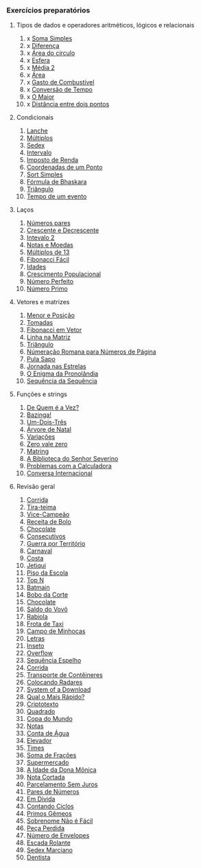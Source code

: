 ### Exercícios preparatórios

1. Tipos de dados e operadores aritméticos, lógicos e relacionais
    1.  x [Soma Simples](https://www.beecrowd.com.br/judge/pt/problems/view/1003)
    2.  x [Diferença](https://www.beecrowd.com.br/judge/pt/problems/view/1007)
    3.  x [Área do círculo](https://www.beecrowd.com.br/judge/pt/problems/view/1002)
    4.  x [Esfera](https://www.beecrowd.com.br/judge/pt/problems/view/1011)
    5.  x [Média 2](https://www.beecrowd.com.br/judge/pt/problems/view/1006)
    6.  x [Área](https://www.beecrowd.com.br/judge/pt/problems/view/1012)
    7.  x [Gasto de Combustível](https://www.beecrowd.com.br/judge/pt/problems/view/1017)
    8.  x [Conversão de Tempo](https://www.beecrowd.com.br/judge/pt/problems/view/1019)
    9.  x [O Maior](https://www.beecrowd.com.br/judge/pt/problems/view/1013)
    10. x  [Distância entre dois pontos](https://www.beecrowd.com.br/judge/pt/problems/view/1015)

2. Condicionais
    1. [Lanche](https://www.beecrowd.com.br/judge/pt/problems/view/1038)
    2. [Múltiplos](https://www.beecrowd.com.br/judge/pt/problems/view/1044)
    3. [Sedex](https://www.beecrowd.com.br/judge/pt/problems/view/2375)
    4. [Intervalo](https://www.beecrowd.com.br/judge/pt/problems/view/1037)
    5. [Imposto de Renda](https://www.beecrowd.com.br/judge/pt/problems/view/1051)
    6. [Coordenadas de um Ponto](https://www.beecrowd.com.br/judge/pt/problems/view/1041)
    7. [Sort Simples](https://www.beecrowd.com.br/judge/pt/problems/view/1042)
    8. [Fórmula de Bhaskara](https://www.beecrowd.com.br/judge/pt/problems/view/1036)
    9. [Triângulo](https://www.beecrowd.com.br/judge/pt/problems/view/1043)
    10. [Tempo de um evento](https://www.beecrowd.com.br/judge/pt/problems/view/1061)

3. Laços
    1. [Números pares](https://www.beecrowd.com.br/judge/pt/problems/view/1059)
    2. [Crescente e Decrescente](https://www.beecrowd.com.br/judge/pt/problems/view/1113)
    3. [Intevalo 2](https://www.beecrowd.com.br/judge/pt/problems/view/1072)
    4. [Notas e Moedas](https://www.beecrowd.com.br/judge/pt/problems/view/1021)
    5. [Múltiplos de 13](https://www.beecrowd.com.br/judge/pt/problems/view/1132)
    6. [Fibonacci Fácil](https://www.beecrowd.com.br/judge/pt/problems/view/1151)
    7. [Idades](https://www.beecrowd.com.br/judge/pt/problems/view/1154)
    8. [Crescimento Populacional](https://www.beecrowd.com.br/judge/pt/problems/view/1160)
    9. [Número Perfeito](https://www.beecrowd.com.br/judge/pt/problems/view/1164)
    10. [Número Primo](https://www.beecrowd.com.br/judge/pt/problems/view/1165)

4. Vetores e matrizes
    1. [Menor e Posição](https://www.beecrowd.com.br/judge/pt/problems/view/1180)
    2. [Tomadas](https://www.beecrowd.com.br/judge/pt/problems/view/1930)
    3. [Fibonacci em Vetor](https://www.beecrowd.com.br/judge/pt/problems/view/1176)
    4. [Linha na Matriz](https://www.beecrowd.com.br/judge/pt/problems/view/1181)
    5. [Triângulo](https://www.beecrowd.com.br/judge/pt/problems/view/1929)
    6. [Númeração Romana para Números de Página](https://www.beecrowd.com.br/judge/pt/problems/view/1960)
    7. [Pula Sapo](https://www.beecrowd.com.br/judge/pt/problems/view/1961)
    8. [Jornada nas Estrelas](https://www.beecrowd.com.br/judge/pt/problems/view/1973)
    9. [O Enigma da Pronolândia](https://www.beecrowd.com.br/judge/pt/problems/view/1984)
    10. [Sequência da Sequência](https://www.beecrowd.com.br/judge/pt/problems/view/2028)

5. Funções e strings
    1. [De Quem é a Vez?](https://www.beecrowd.com.br/judge/pt/problems/view/1914)
    2. [Bazinga!](https://www.beecrowd.com.br/judge/pt/problems/view/1828)
    3. [Um-Dois-Três](https://www.beecrowd.com.br/judge/pt/problems/view/1332)
    4. [Árvore de Natal](https://www.beecrowd.com.br/judge/pt/problems/view/1768)
    5. [Variações](https://www.beecrowd.com.br/judge/pt/problems/view/1632)
    6. [Zero vale zero](https://www.beecrowd.com.br/judge/pt/problems/view/1871)
    7. [Matring](https://www.beecrowd.com.br/judge/pt/problems/view/1803)
    8. [A Biblioteca do Senhor Severino](https://www.beecrowd.com.br/judge/pt/problems/view/2137)
    9. [Problemas com a Calculadora](https://www.beecrowd.com.br/judge/pt/problems/view/2694)
    10. [Conversa Internacional](https://www.beecrowd.com.br/judge/pt/problems/view/1581)

6. Revisão geral
    1. [Corrida](https://www.beecrowd.com.br/judge/pt/problems/view/2416)
    2. [Tira-teima](https://www.beecrowd.com.br/judge/pt/problems/view/2424)
    3. [Vice-Campeão](https://www.beecrowd.com.br/judge/pt/problems/view/2408)
    4. [Receita de Bolo](https://www.beecrowd.com.br/judge/pt/problems/view/2423)
    5. [Chocolate](https://www.beecrowd.com.br/judge/pt/problems/view/2427)
    6. [Consecutivos](https://www.beecrowd.com.br/judge/pt/problems/view/2415)
    7. [Guerra por Território](https://www.beecrowd.com.br/judge/pt/problems/view/2420)
    8. [Carnaval](https://www.beecrowd.com.br/judge/pt/problems/view/2418)
    9. [Costa](https://www.beecrowd.com.br/judge/pt/problems/view/2419)
    10. [Jetiqui](https://www.beecrowd.com.br/judge/pt/problems/view/2587)
    11. [Piso da Escola](https://www.beecrowd.com.br/judge/pt/problems/view/2786)
    12. [Top N](https://www.beecrowd.com.br/judge/pt/problems/view/1943)
    13. [Batmain](https://www.beecrowd.com.br/judge/pt/problems/view/2510)
    14. [Bobo da Corte](https://www.beecrowd.com.br/judge/pt/problems/view/2963)
    15. [Chocolate](https://www.beecrowd.com.br/judge/pt/problems/view/2328)
    16. [Saldo do Vovô](https://www.beecrowd.com.br/judge/pt/problems/view/2434)
    17. [Rabiola](https://www.beecrowd.com.br/judge/pt/problems/view/1876)
    18. [Frota de Taxi](https://www.beecrowd.com.br/judge/pt/problems/view/2295)
    19. [Campo de Minhocas](https://www.beecrowd.com.br/judge/pt/problems/view/2293)
    20. [Letras](https://www.beecrowd.com.br/judge/pt/problems/view/2457)
    21. [Inseto](https://www.beecrowd.com.br/judge/pt/problems/view/2862)
    22. [Overflow](https://www.beecrowd.com.br/judge/pt/problems/view/2342)
    23. [Sequência Espelho](https://www.beecrowd.com.br/judge/pt/problems/view/2157)
    24. [Corrida](https://www.beecrowd.com.br/judge/pt/problems/view/2396)
    25. [Transporte de Contêineres](https://www.beecrowd.com.br/judge/pt/problems/view/2395)
    26. [Colocando Radares](https://www.beecrowd.com.br/judge/pt/problems/view/2598)
    27. [System of a Download](https://www.beecrowd.com.br/judge/pt/problems/view/2582)
    28. [Qual o Mais Rápido?](https://www.beecrowd.com.br/judge/pt/problems/view/2175)
    29. [Criptotexto](https://www.beecrowd.com.br/judge/pt/problems/view/2866)
    30. [Quadrado](https://www.beecrowd.com.br/judge/pt/problems/view/2471)
    31. [Copa do Mundo](https://www.beecrowd.com.br/judge/pt/problems/view/2376)
    32. [Notas](https://www.beecrowd.com.br/judge/pt/problems/view/2469)
    33. [Conta de Água](https://www.beecrowd.com.br/judge/pt/problems/view/2369)
    34. [Elevador](https://www.beecrowd.com.br/judge/pt/problems/view/2378)
    35. [Times](https://www.beecrowd.com.br/judge/pt/problems/view/2370)
    36. [Soma de Frações](https://www.beecrowd.com.br/judge/pt/problems/view/2443)
    37. [Supermercado](https://www.beecrowd.com.br/judge/pt/problems/view/3058)
    38. [A Idade da Dona Mônica](https://www.beecrowd.com.br/judge/pt/problems/view/3047)
    39. [Nota Cortada](https://www.beecrowd.com.br/judge/pt/problems/view/3049)
    40. [Parcelamento Sem Juros](https://www.beecrowd.com.br/judge/pt/problems/view/3060)
    41. [Pares de Números](https://www.beecrowd.com.br/judge/pt/problems/view/3059)
    42. [Em Dívida](https://www.beecrowd.com.br/judge/pt/problems/view/2044)
    43. [Contando Ciclos](https://www.beecrowd.com.br/judge/pt/problems/view/2497)
    44. [Primos Gêmeos](https://www.beecrowd.com.br/judge/pt/problems/view/3165)
    45. [Sobrenome Não é Fácil](https://www.beecrowd.com.br/judge/pt/problems/view/3358)
    46. [Peça Perdida](https://www.beecrowd.com.br/judge/pt/problems/view/2322)
    47. [Número de Envelopes](https://www.beecrowd.com.br/judge/pt/problems/view/2341)
    48. [Escada Rolante](https://www.beecrowd.com.br/judge/pt/problems/view/2390)
    49. [Sedex Marciano](https://www.beecrowd.com.br/judge/pt/problems/view/2382)
    50. [Dentista](https://www.beecrowd.com.br/judge/pt/problems/view/2387)

